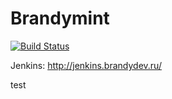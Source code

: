 Brandymint
==========

[![Build Status](http://jenkins.brandydev.ru/job/BrandymintApp/badge/icon)](http://jenkins.brandydev.ru/job/BrandymintApp/)

Jenkins: http://jenkins.brandydev.ru/

test

